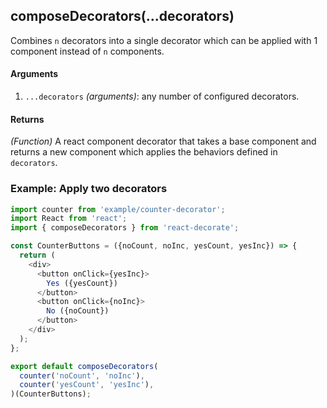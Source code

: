 ## composeDecorators(...decorators)

Combines `n` decorators into a single decorator which can be applied with 1 component instead of `n` components.

#### Arguments

1. `...decorators` *(arguments)*: any number of configured decorators.

#### Returns

*(Function)* A react component decorator that takes a base component and returns a new component which applies the behaviors defined in `decorators`.

### Example: Apply two decorators

```javascript
import counter from 'example/counter-decorator';
import React from 'react';
import { composeDecorators } from 'react-decorate';

const CounterButtons = ({noCount, noInc, yesCount, yesInc}) => {
  return (
    <div>
      <button onClick={yesInc}>
        Yes ({yesCount})
      </button>
      <button onClick={noInc}>
        No ({noCount})
      </button>
    </div>
  );
};

export default composeDecorators(
  counter('noCount', 'noInc'),
  counter('yesCount', 'yesInc'),
)(CounterButtons);
```
